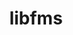 ---
title: "libfms"
layout: cache
categories: [package, develop]
meta: {"compilers": ["gcc@=11.1.0", "gcc@=11.4.0"], "num_specs": 19, "num_specs_by_stack": {"data-vis-sdk": 7, "e4s": 12, "root": 19}, "oss": ["ubuntu20.04", "ubuntu22.04"], "platforms": ["linux"], "stacks": ["data-vis-sdk", "e4s", "root"], "targets": ["x86_64_v3"], "versions": ["0.2.0"]}
spec_details: [{"compiler": "gcc@=11.4.0", "hash": "2vfcogchqdj57lwumwju7hfkmptoqr56", "os": "ubuntu22.04", "platform": "linux", "size": "-", "stacks": ["e4s", "root"], "target": "x86_64_v3", "variants": ["build_system=cmake", "build_type=Release", "+conduit", "generator=make", "~ipo", "+shared"], "versions": ["0.2.0"]}, {"compiler": "gcc@=11.1.0", "hash": "5b3m4zhgey6a4but2y5u4yxrrln5lswv", "os": "ubuntu20.04", "platform": "linux", "size": "-", "stacks": ["data-vis-sdk", "root"], "target": "x86_64_v3", "variants": ["build_system=cmake", "build_type=Release", "+conduit", "generator=make", "~ipo", "+shared"], "versions": ["0.2.0"]}, {"compiler": "gcc@=11.1.0", "hash": "5ksrtyrgsywjxiln4gdsh5bt7suekglr", "os": "ubuntu20.04", "platform": "linux", "size": "-", "stacks": ["data-vis-sdk", "root"], "target": "x86_64_v3", "variants": ["build_system=cmake", "build_type=Release", "+conduit", "generator=make", "~ipo", "+shared"], "versions": ["0.2.0"]}, {"compiler": "gcc@=11.4.0", "hash": "7rlgndxpkuvrxtsq6dwjhy3uqrvo5xai", "os": "ubuntu22.04", "platform": "linux", "size": "-", "stacks": ["e4s", "root"], "target": "x86_64_v3", "variants": ["build_system=cmake", "build_type=Release", "+conduit", "generator=make", "~ipo", "+shared"], "versions": ["0.2.0"]}, {"compiler": "gcc@=11.4.0", "hash": "bdyqzygibevlvgkrqjc52vgkqjsirc6o", "os": "ubuntu22.04", "platform": "linux", "size": "-", "stacks": ["e4s", "root"], "target": "x86_64_v3", "variants": ["build_system=cmake", "build_type=Release", "+conduit", "generator=make", "~ipo", "+shared"], "versions": ["0.2.0"]}, {"compiler": "gcc@=11.1.0", "hash": "exn7a3e2xv6mt2ucvngih566igoiuz72", "os": "ubuntu20.04", "platform": "linux", "size": "-", "stacks": ["data-vis-sdk", "root"], "target": "x86_64_v3", "variants": ["build_system=cmake", "build_type=Release", "+conduit", "generator=make", "~ipo", "+shared"], "versions": ["0.2.0"]}, {"compiler": "gcc@=11.4.0", "hash": "idzsp4jqq2oh453bc3d6gluki35z7rzv", "os": "ubuntu22.04", "platform": "linux", "size": "-", "stacks": ["e4s", "root"], "target": "x86_64_v3", "variants": ["build_system=cmake", "build_type=Release", "+conduit", "generator=make", "~ipo", "+shared"], "versions": ["0.2.0"]}, {"compiler": "gcc@=11.4.0", "hash": "iehgpvrsajr34cs7i7or2v6rdx2agtqk", "os": "ubuntu22.04", "platform": "linux", "size": "-", "stacks": ["e4s", "root"], "target": "x86_64_v3", "variants": ["build_system=cmake", "build_type=Release", "+conduit", "generator=make", "~ipo", "+shared"], "versions": ["0.2.0"]}, {"compiler": "gcc@=11.1.0", "hash": "iiano77pelc6gh52bqxl7w3gb7bvrjbz", "os": "ubuntu20.04", "platform": "linux", "size": "-", "stacks": ["data-vis-sdk", "root"], "target": "x86_64_v3", "variants": ["build_system=cmake", "build_type=Release", "+conduit", "generator=make", "~ipo", "+shared"], "versions": ["0.2.0"]}, {"compiler": "gcc@=11.4.0", "hash": "iuf4j5w6pypjxak2j64u3osbsnjs2qci", "os": "ubuntu22.04", "platform": "linux", "size": "-", "stacks": ["e4s", "root"], "target": "x86_64_v3", "variants": ["build_system=cmake", "build_type=Release", "+conduit", "generator=make", "~ipo", "+shared"], "versions": ["0.2.0"]}, {"compiler": "gcc@=11.4.0", "hash": "ksmlhq4ylnjmp3x43gkf7wligwxbovcq", "os": "ubuntu22.04", "platform": "linux", "size": "-", "stacks": ["e4s", "root"], "target": "x86_64_v3", "variants": ["build_system=cmake", "build_type=Release", "+conduit", "generator=make", "~ipo", "+shared"], "versions": ["0.2.0"]}, {"compiler": "gcc@=11.4.0", "hash": "leygs5xryn64inurxyrlzgkcnvrmnw7x", "os": "ubuntu22.04", "platform": "linux", "size": "-", "stacks": ["e4s", "root"], "target": "x86_64_v3", "variants": ["build_system=cmake", "build_type=Release", "+conduit", "generator=make", "~ipo", "+shared"], "versions": ["0.2.0"]}, {"compiler": "gcc@=11.1.0", "hash": "lzd7freglgsuxjmgwf72i6pdj5tdzys2", "os": "ubuntu20.04", "platform": "linux", "size": "-", "stacks": ["data-vis-sdk", "root"], "target": "x86_64_v3", "variants": ["build_system=cmake", "build_type=Release", "+conduit", "generator=make", "~ipo", "+shared"], "versions": ["0.2.0"]}, {"compiler": "gcc@=11.4.0", "hash": "mn2jt43bimdmwvuk6jia5wyehfoq6k5t", "os": "ubuntu22.04", "platform": "linux", "size": "-", "stacks": ["e4s", "root"], "target": "x86_64_v3", "variants": ["build_system=cmake", "build_type=Release", "+conduit", "generator=make", "~ipo", "+shared"], "versions": ["0.2.0"]}, {"compiler": "gcc@=11.4.0", "hash": "mqk36gyibfaeajf3grxrx2c43teqtp24", "os": "ubuntu22.04", "platform": "linux", "size": "-", "stacks": ["e4s", "root"], "target": "x86_64_v3", "variants": ["build_system=cmake", "build_type=Release", "+conduit", "generator=make", "~ipo", "+shared"], "versions": ["0.2.0"]}, {"compiler": "gcc@=11.1.0", "hash": "mr5aqkgyokzlbbhazxj4wrhmve3ysfdw", "os": "ubuntu20.04", "platform": "linux", "size": "-", "stacks": ["data-vis-sdk", "root"], "target": "x86_64_v3", "variants": ["build_system=cmake", "build_type=Release", "+conduit", "generator=make", "~ipo", "+shared"], "versions": ["0.2.0"]}, {"compiler": "gcc@=11.4.0", "hash": "ssiyyjsyogeuiesytcbjlrpc7nq3s6hq", "os": "ubuntu22.04", "platform": "linux", "size": "-", "stacks": ["e4s", "root"], "target": "x86_64_v3", "variants": ["build_system=cmake", "build_type=Release", "+conduit", "generator=make", "~ipo", "+shared"], "versions": ["0.2.0"]}, {"compiler": "gcc@=11.1.0", "hash": "ywagb7yr55idbfifcj2vgcc7puif7sni", "os": "ubuntu20.04", "platform": "linux", "size": "-", "stacks": ["data-vis-sdk", "root"], "target": "x86_64_v3", "variants": ["build_system=cmake", "build_type=Release", "+conduit", "generator=make", "~ipo", "+shared"], "versions": ["0.2.0"]}, {"compiler": "gcc@=11.4.0", "hash": "zwxtgr2ku4oqhm2hplge2qjxwnx5peod", "os": "ubuntu22.04", "platform": "linux", "size": "-", "stacks": ["e4s", "root"], "target": "x86_64_v3", "variants": ["build_system=cmake", "build_type=Release", "+conduit", "generator=make", "~ipo", "+shared"], "versions": ["0.2.0"]}]
---